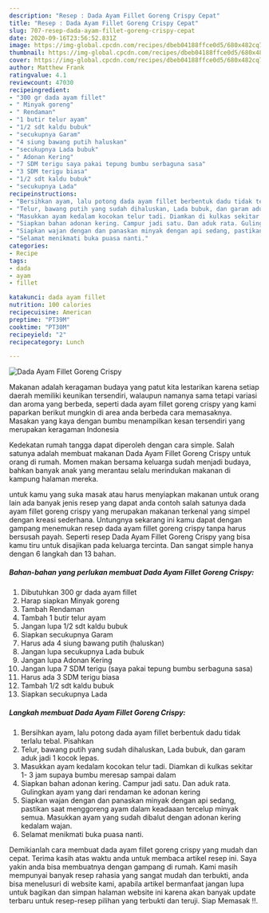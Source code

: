 ```yaml
---
description: "Resep : Dada Ayam Fillet Goreng Crispy Cepat"
title: "Resep : Dada Ayam Fillet Goreng Crispy Cepat"
slug: 707-resep-dada-ayam-fillet-goreng-crispy-cepat
date: 2020-09-16T23:56:52.831Z
image: https://img-global.cpcdn.com/recipes/dbeb04188ffce0d5/680x482cq70/dada-ayam-fillet-goreng-crispy-foto-resep-utama.jpg
thumbnail: https://img-global.cpcdn.com/recipes/dbeb04188ffce0d5/680x482cq70/dada-ayam-fillet-goreng-crispy-foto-resep-utama.jpg
cover: https://img-global.cpcdn.com/recipes/dbeb04188ffce0d5/680x482cq70/dada-ayam-fillet-goreng-crispy-foto-resep-utama.jpg
author: Matthew Frank
ratingvalue: 4.1
reviewcount: 47030
recipeingredient:
- "300 gr dada ayam fillet"
- " Minyak goreng"
- " Rendaman"
- "1 butir telur ayam"
- "1/2 sdt kaldu bubuk"
- "secukupnya Garam"
- "4 siung bawang putih haluskan"
- "secukupnya Lada bubuk"
- " Adonan Kering"
- "7 SDM terigu saya pakai tepung bumbu serbaguna sasa"
- "3 SDM terigu biasa"
- "1/2 sdt kaldu bubuk"
- "secukupnya Lada"
recipeinstructions:
- "Bersihkan ayam, lalu potong dada ayam fillet berbentuk dadu tidak terlalu tebal. Pisahkan"
- "Telur, bawang putih yang sudah dihaluskan, Lada bubuk, dan garam aduk jadi 1 kocok lepas."
- "Masukkan ayam kedalam kocokan telur tadi. Diamkan di kulkas sekitar 1- 3 jam supaya bumbu meresap sampai dalam"
- "Siapkan bahan adonan kering. Campur jadi satu. Dan aduk rata. Gulingkan ayam yang dari rendaman ke adonan kering"
- "Siapkan wajan dengan dan panaskan minyak dengan api sedang, pastikan saat menggoreng ayam dalam keadaaan tercelup minyak semua. Masukkan ayam yang sudah dibalut dengan adonan kering kedalam wajan."
- "Selamat menikmati buka puasa nanti."
categories:
- Recipe
tags:
- dada
- ayam
- fillet

katakunci: dada ayam fillet 
nutrition: 100 calories
recipecuisine: American
preptime: "PT39M"
cooktime: "PT30M"
recipeyield: "2"
recipecategory: Lunch

---
```



![Dada Ayam Fillet Goreng Crispy](https://img-global.cpcdn.com/recipes/dbeb04188ffce0d5/680x482cq70/dada-ayam-fillet-goreng-crispy-foto-resep-utama.jpg)

Makanan adalah keragaman budaya yang patut kita lestarikan karena setiap daerah memiliki keunikan tersendiri, walaupun namanya sama tetapi variasi dan aroma yang berbeda, seperti dada ayam fillet goreng crispy yang kami paparkan berikut mungkin di area anda berbeda cara memasaknya. Masakan yang kaya dengan bumbu menampilkan kesan tersendiri yang merupakan keragaman Indonesia



Kedekatan rumah tangga dapat diperoleh dengan cara simple. Salah satunya adalah membuat makanan Dada Ayam Fillet Goreng Crispy untuk orang di rumah. Momen makan bersama keluarga sudah menjadi budaya, bahkan banyak anak yang merantau selalu merindukan makanan di kampung halaman mereka.

untuk kamu yang suka masak atau harus menyiapkan makanan untuk orang lain ada banyak jenis resep yang dapat anda contoh salah satunya dada ayam fillet goreng crispy yang merupakan makanan terkenal yang simpel dengan kreasi sederhana. Untungnya sekarang ini kamu dapat dengan gampang menemukan resep dada ayam fillet goreng crispy tanpa harus bersusah payah.
Seperti resep Dada Ayam Fillet Goreng Crispy yang bisa kamu tiru untuk disajikan pada keluarga tercinta. Dan sangat simple hanya dengan 6 langkah dan 13 bahan.


<!--inarticleads1-->

##### Bahan-bahan yang perlukan membuat Dada Ayam Fillet Goreng Crispy:

1. Dibutuhkan 300 gr dada ayam fillet
1. Harap siapkan  Minyak goreng
1. Tambah  Rendaman
1. Tambah 1 butir telur ayam
1. Jangan lupa 1/2 sdt kaldu bubuk
1. Siapkan secukupnya Garam
1. Harus ada 4 siung bawang putih (haluskan)
1. Jangan lupa secukupnya Lada bubuk
1. Jangan lupa  Adonan Kering
1. Jangan lupa 7 SDM terigu (saya pakai tepung bumbu serbaguna sasa)
1. Harus ada 3 SDM terigu biasa
1. Tambah 1/2 sdt kaldu bubuk
1. Siapkan secukupnya Lada




<!--inarticleads2-->

##### Langkah membuat  Dada Ayam Fillet Goreng Crispy:

1. Bersihkan ayam, lalu potong dada ayam fillet berbentuk dadu tidak terlalu tebal. Pisahkan
1. Telur, bawang putih yang sudah dihaluskan, Lada bubuk, dan garam aduk jadi 1 kocok lepas.
1. Masukkan ayam kedalam kocokan telur tadi. Diamkan di kulkas sekitar 1- 3 jam supaya bumbu meresap sampai dalam
1. Siapkan bahan adonan kering. Campur jadi satu. Dan aduk rata. Gulingkan ayam yang dari rendaman ke adonan kering
1. Siapkan wajan dengan dan panaskan minyak dengan api sedang, pastikan saat menggoreng ayam dalam keadaaan tercelup minyak semua. Masukkan ayam yang sudah dibalut dengan adonan kering kedalam wajan.
1. Selamat menikmati buka puasa nanti.




Demikianlah cara membuat dada ayam fillet goreng crispy yang mudah dan cepat. Terima kasih atas waktu anda untuk membaca artikel resep ini. Saya yakin anda bisa membuatnya dengan gampang di rumah. Kami masih mempunyai banyak resep rahasia yang sangat mudah dan terbukti, anda bisa menelusuri di website kami, apabila artikel bermanfaat jangan lupa untuk bagikan dan simpan halaman website ini karena akan banyak update terbaru untuk resep-resep pilihan yang terbukti dan teruji. Siap Memasak !!. 
